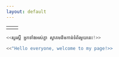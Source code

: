 ```yaml
---
layout: default
---
```


<html>
    <style>
        .outline{
            border: 1px red solid;
        }
    </style>
    <table style="width:70%;">
        <tr>
            <td>
                <div>
                    <script src="https://tryhackme.com/badge/25541"></script>
                </div>
            </td>
            <td>
                <div>
                    <script src="https://www.hackthebox.eu/badge/460748"></script>
                </div>
            </td> 
        </tr>
</table>
   
</html>

[comment]: <> (\* ## [About me]&#40;./aboutme.html&#41;)

```python
<<សួរស្តី អ្នកទាំងអស់គ្នា ស្វាគមន៏មកាន់ទំព័រមួយនេះ!>>

<<"Hello everyone, welcome to my page!>>
```
